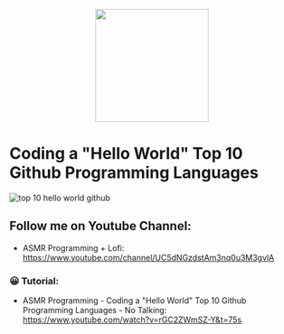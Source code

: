 <p align="center">
  <img width="200" height="200" src="https://user-images.githubusercontent.com/11997757/189731295-31ec08bf-7129-4c59-b9b4-6c267a0a746b.png">
</p>

# Coding a "Hello World" Top 10 Github Programming Languages
![top 10 hello world github](https://user-images.githubusercontent.com/11997757/190047140-d3eb9e29-bd69-4e7b-8f7f-0089d30b7276.png)

## Follow me on Youtube Channel:
* ASMR Programming + Lofi: https://www.youtube.com/channel/UC5dNGzdstAm3nq0u3M3gvlA

### 😀 Tutorial:
* ASMR Programming - Coding a "Hello World" Top 10 Github Programming Languages - No Talking: https://www.youtube.com/watch?v=rGC2ZWmSZ-Y&t=75s
